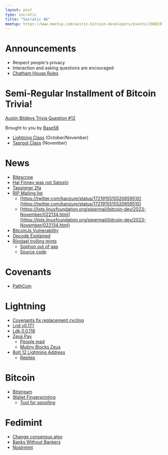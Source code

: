 ```yaml
---
layout: post
type: socratic
title: "Socratic 46"
meetup: https://www.meetup.com/austin-bitcoin-developers/events/290819762/
---
```


# Announcements

- Respect people's privacy
- Interaction and asking questions are encouraged
- [Chatham House Rules](https://www.chathamhouse.org/about-us/chatham-house-rule)

# Semi-Regular Installment of Bitcoin Trivia!

[Austin Bitdevs Trivia Question #12]()

Brought to you by [Base58](https://base58.school/)

- [Lightning Class](https://base58.school/classes/lightning-bolts) (October/November)
- [Taproot Class](https://base58.school/classes/taproot) (November)

# News

- [Bitescrow](https://stacker.news/items/300057)
- [Hal Finney was not Satoshi](https://blog.lopp.net/hal-finney-was-not-satoshi-nakamoto/)
- [Tapsigner 2fa](https://blog.coinkite.com/tapsigner-for-2fa/)
- [RIP Mailing list](https://twitter.com/kanzure/status/1720083660815376832)
  - [https://twitter.com/kanzure/status/1721915515520659510](https://twitter.com/kanzure/status/1721915515520659510)
  - [https://lists.linuxfoundation.org/pipermail/bitcoin-dev/2023-November/022134.html](https://lists.linuxfoundation.org/pipermail/bitcoin-dev/2023-November/022134.html)
- [BitcoinJs Vulnerability](https://twitter.com/bax1337/status/1724534339206033532)
- [Opcode Explained](https://opcodeexplained.com/)
- [Rijndael trolling mints](https://twitter.com/rot13maxi/status/1709011253350334887)
  - [Sophon out of gas](https://x.com/rot13maxi/status/1717906593050767629?s=20)
  - [Source code](https://github.com/ordinals/ord/compare/master...rot13maxi:ord:sophon/brc20)

# Covenants

- [PathCoin](https://gist.github.com/AdamISZ/b462838cbc8cc06aae0c15610502e4da)

# Lightning

- [Covenants fix replacement cycling](https://lists.linuxfoundation.org/pipermail/bitcoin-dev/2023-October/022093.html)
- [Lnd v0.17.1](https://github.com/lightningnetwork/lnd/releases/tag/v0.17.1-beta)
- [Ldk 0.0.118](https://github.com/lightningdevkit/rust-lightning/releases/tag/v0.0.118)
- [Zeus Pay](https://blog.zeusln.com/zeus-v0-8-0-open-beta/)
  - [People mad](https://twitter.com/TheBlueMatt/status/1716848494554595526)
  - [Mutiny Blocks Zeus](https://primal.net/e/note1h0lqfkm0neywkmsvuyv69gfgfa6pwmj6aay9vau804hrpgvlfkhqszvfj9)
- [Bolt 12 Lightning Address](https://lists.linuxfoundation.org/pipermail/lightning-dev/2023-November/004204.html)
  - [Replies](https://twitter.com/andreneves/status/1725221022973169984)

# Bitcoin

- [Bitstream](https://robinlinus.com/bitstream.pdf)
- [Wallet Fingerprinting](https://ishaana.com/blog/wallet_fingerprinting/)
  - [Tool for spoofing](https://gitlab.com/-/snippets/3611229)

# Fedimint

- [Change consensus algo](https://twitter.com/m1sterc001guy/status/1712545382226645329?s=20)
- [Banks Without Bankers](https://www.axiombtc.capital/banks)
- [Nostrmint](https://github.com/fedimint/fedimint/pull/3583)
